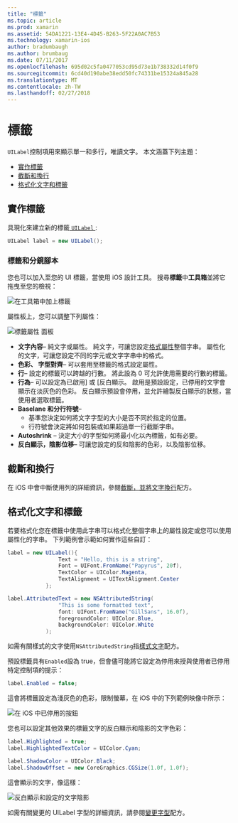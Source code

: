 ```yaml
---
title: "標籤"
ms.topic: article
ms.prod: xamarin
ms.assetid: 54DA1221-13E4-4D45-B263-5F22A0AC7B53
ms.technology: xamarin-ios
author: bradumbaugh
ms.author: brumbaug
ms.date: 07/11/2017
ms.openlocfilehash: 695d02c5fa0477053cd95d73e1b738332d14f0f9
ms.sourcegitcommit: 6cd40d190abe38edd50fc74331be15324a845a28
ms.translationtype: MT
ms.contentlocale: zh-TW
ms.lasthandoff: 02/27/2018
---
```

# <a name="labels"></a>標籤

`UILabel`控制項用來顯示單一和多行，唯讀文字。 本文涵蓋下列主題：

- [實作標籤](#Implementing_a_Label)
- [截斷和換行](#Truncating_and_Wrapping)
- [格式化文字和標籤](#Formatting_Text_and_Label)

## <a name="implementing-a-label"></a>實作標籤

具現化來建立新的標籤[ `UILabel` ](https://developer.xamarin.com/api/type/UIKit.UILabel/):

```csharp
UILabel label = new UILabel();
```

### <a name="labels-and-storyboards"></a>標籤和分鏡腳本

您也可以加入至您的 UI 標籤，當使用 iOS 設計工具。 搜尋**標籤**中**工具箱**並將它拖曳至您的檢視：

![在工具箱中加上標籤](labels-images/image3.png)

屬性板上，您可以調整下列屬性：

![標籤屬性 面板](labels-images/image2.png)

- **文字內容**– 純文字或屬性。 純文字，可讓您設定[格式屬性](#Formatting_Text_and_Label)整個字串。 屬性化的文字，可讓您設定不同的字元或文字字串中的格式。
- **色彩、 字型對齊**– 可以套用至標籤的格式設定屬性。
- **行**– 設定的標籤可以跨越的行數。 將此設為 0 可允許使用需要的行數的標籤。
- **行為**– 可以設定為已啟用] 或 [反白顯示。 啟用是預設設定，已停用的文字會顯示在淡灰色的色彩。 反白顯示預設會停用，並允許繪製反白顯示的狀態，當使用者選取標籤。
- **Baselane 和分行符號**– 
    - 基準您決定如何將文字字型的大小是否不同於指定的位置。
    - 行符號會決定將如何包裝或如果超過單一行截斷字串。
- **Autoshrink** – 決定大小的字型如何將最小化以內標籤，如有必要。
- **反白顯示，陰影位移**– 可讓您設定的反和陰影的色彩，以及陰影位移。

## <a name="truncating-and-wrapping"></a>截斷和換行

在 iOS 中會中斷使用列的詳細資訊，參閱[截斷，並將文字換行](https://developer.xamarin.com/recipes/ios/standard_controls/labels/uilabel-truncate-wrap-text/)配方。

## <a name="formatting-text-and-label"></a>格式化文字和標籤

若要格式化您在標籤中使用此字串可以格式化整個字串上的屬性設定或您可以使用屬性化的字串。 下列範例會示範如何實作這些自訂：

```csharp
label = new UILabel(){
                Text = "Hello, this is a string",
                Font = UIFont.FromName("Papyrus", 20f),
                TextColor = UIColor.Magenta,
                TextAlignment = UITextAlignment.Center
            };
```

```csharp
label.AttributedText = new NSAttributedString(
                "This is some formatted text",
                font: UIFont.FromName("GillSans", 16.0f),
                foregroundColor: UIColor.Blue,
                backgroundColor: UIColor.White
            );
```

如需有關樣式的文字使用`NSAttributedString`指[樣式文字](https://developer.xamarin.com/recipes/ios/standard_controls/text_field/style_text/)配方。

預設標籤具有`Enabled`設為 true，但會儘可能將它設定為停用來授與使用者已停用特定控制項的提示：

```csharp
label.Enabled = false;
```

這會將標籤設定為淺灰色的色彩，限制螢幕，在 iOS 中的下列範例映像中所示：

![在 iOS 中已停用的按鈕](labels-images/image1.png)

您也可以設定其他效果的標籤文字的反白顯示和陰影的文字色彩：

```csharp
label.Highlighted = true;
label.HighlightedTextColor = UIColor.Cyan;

label.ShadowColor = UIColor.Black;
label.ShadowOffset = new CoreGraphics.CGSize(1.0f, 1.0f);
```

這會顯示的文字，像這樣：

![反白顯示和設定的文字陰影](labels-images/image4.png)

如需有關變更的 UILabel 字型的詳細資訊，請參閱[變更字型](https://developer.xamarin.com/recipes/ios/standard_controls/labels/change_the_font/)配方。





